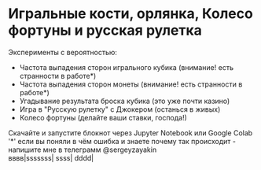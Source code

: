 # Игральные кости, орлянка, Колесо фортуны и русская рулетка   
Эксперименты с вероятностью:
* Частота выпадения сторон игрального кубика (внимание! есть странности в работе*)   
* Частота выпадения сторон монеты (внимание! есть странности в работе*)     
* Угадывание результата броска кубика (это уже почти казино)   
* Игра в "Русскую рулетку" с Джокером (останься в живых)   
* Колесо фортуны (делайте ваши ставки, господа!)      
    
Скачайте и запустите блокнот через Jupyter Notebook или Google Colab    
'*' если вы поняли в чём ошибка и знаете почему так происходит - напишите мне в телеграмм @sergeyzayakin   
 вввв|sssssss|
 ssss| dddd|
 
